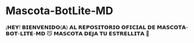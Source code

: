 # Mascota-BotLite-MD
¡𝗛𝗘𝗬! 𝗕𝗜𝗘𝗡𝗩𝗘𝗡𝗜𝗗𝗢(𝗔) 𝗔𝗟 𝗥𝗘𝗣𝗢𝗦𝗜𝗧𝗢𝗥𝗜𝗢 𝗢𝗙𝗜𝗖𝗜𝗔𝗟 𝗗𝗘 𝗠𝗔𝗦𝗖𝗢𝗧𝗔-𝗕𝗢𝗧-𝗟𝗜𝗧𝗘-𝗠𝗗                                😼  𝗠𝗔𝗦𝗖𝗢𝗧𝗔 𝗗𝗘𝗝𝗔 𝗧𝗨 𝗘𝗦𝗧𝗥𝗘𝗟𝗟𝗜𝗧𝗔 🌟
